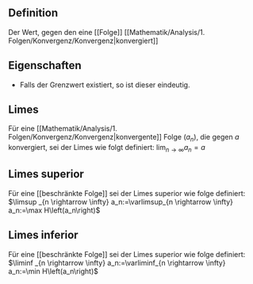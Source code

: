 ## Definition

Der Wert, gegen den eine [[Folge]] [[Mathematik/Analysis/1. Folgen/Konvergenz/Konvergenz|konvergiert]]

## Eigenschaften

- Falls der Grenzwert existiert, so ist dieser eindeutig.

## Limes

Für eine [[Mathematik/Analysis/1. Folgen/Konvergenz/Konvergenz|konvergente]] Folge $(a_n)$, die gegen $a$ konvergiert, sei der Limes wie folgt definiert:
$\lim _{n \rightarrow \infty} a_n=a$

## Limes superior

Für eine [[beschränkte Folge]] sei der Limes superior wie folge definiert:
$\limsup _{n \rightarrow \infty} a_n:=\varlimsup_{n \rightarrow \infty} a_n:=\max H\left(a_n\right)$

## Limes inferior

Für eine [[beschränkte Folge]] sei der Limes superior wie folge definiert:
$\liminf _{n \rightarrow \infty} a_n:=\varliminf_{n \rightarrow \infty} a_n:=\min H\left(a_n\right)$
